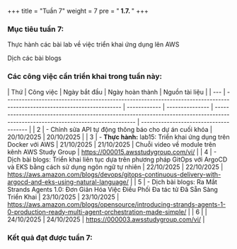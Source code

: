 +++
title = "Tuần 7"
weight = 7
pre = "<b> 1.7. </b>"
+++

### Mục tiêu tuần 7:

Thực hành các bài lab về việc triển khai ứng dụng lên AWS

Dịch các bài blogs

### Các công việc cần triển khai trong tuần này:

| Thứ | Công việc                                                                                                               | Ngày bắt đầu | Ngày hoàn thành | Nguồn tài liệu                                                                                                                   |
| --- | ----------------------------------------------------------------------------------------------------------------------- | ------------ | --------------- | -------------------------------------------------------------------------------------------------------------------------------- | -------------------------------------- |
| 2   | - Chỉnh sửa API tự động thông báo cho dự án cuối khóa                                                                   | 20/10/2025   | 20/10/2025      |
| 3   | - **Thực hành:** lab15: Triển khai ứng dụng trên Docker với AWS                                                         | 21/10/2025   | 21/10/2025      | Chuỗi video về module trên kênh AWS Study Group                                                                                  | <https://000015.awsstudygroup.com/vi/> |
| 4   | - Dịch bài blogs: Triển khai liên tục dựa trên phương pháp GitOps với ArgoCD và EKS bằng cách sử dụng ngôn ngữ tự nhiên | 22/10/2025   | 22/10/2025      | <https://aws.amazon.com/blogs/devops/gitops-continuous-delivery-with-argocd-and-eks-using-natural-language/>                     |
| 5   | - Dịch bài blogs: Ra Mắt Strands Agents 1.0: Đơn Giản Hóa Việc Điều Phối Đa tác tử Đã Sẵn Sàng Triển Khai               | 23/10/2025   | 23/10/2025      | <https://aws.amazon.com/blogs/opensource/introducing-strands-agents-1-0-production-ready-multi-agent-orchestration-made-simple/> |
| 6   |                                                                                                                         | 24/10/2025   | 24/10/2025      | <https://000003.awsstudygroup.com/vi/>                                                                                           |

### Kết quả đạt được tuần 7:
